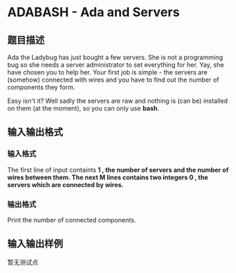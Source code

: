 # ADABASH - Ada and Servers

## 题目描述

Ada the Ladybug has just bought a few servers. She is not a programming bug so she needs a server administrator to set everything for her. Yay, she have chosen you to help her. Your first job is simple - the servers are (somehow) connected with wires and you have to find out the number of components they form.

Easy isn't it? Well sadly the servers are raw and nothing is (can be) installed on them (at the moment), so you can only use **bash**.

## 输入输出格式

### 输入格式

The first line of input containts **1 , the number of servers and the number of wires between them. The next **M** lines contains two integers **0 , the servers which are connected by wires.****

### 输出格式

Print the number of connected components.

## 输入输出样例

暂无测试点

